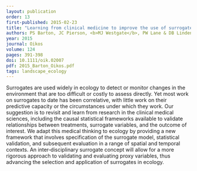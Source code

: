 ```yaml
---
layout: publication
order: 13
first-published: 2015-02-23
title: "Learning from clinical medicine to improve the use of surrogates in ecology."
authors: PS Barton, JC Pierson, <b>MJ Westgate</b>, PW Lane & DB Lindenmayer
year: 2015
journal: Oikos
volume: 124
pages: 391-398
doi: 10.1111/oik.02007
pdf: 2015_Barton_Oikos.pdf
tags: landscape_ecology
---
```

Surrogates are used widely in ecology to detect or monitor changes in the environment that are too difficult or costly to assess directly. Yet most work on surrogates to date has been correlative, with little work on their predictive capacity or the circumstances under which they work. Our suggestion is to revisit and learn from research in the clinical medical sciences, including the causal statistical frameworks available to validate relationships between treatments, surrogate variables, and the outcome of interest. We adapt this medical thinking to ecology by providing a new framework that involves specification of the surrogate model, statistical validation, and subsequent evaluation in a range of spatial and temporal contexts. An inter‐disciplinary surrogate concept will allow for a more rigorous approach to validating and evaluating proxy variables, thus advancing the selection and application of surrogates in ecology.